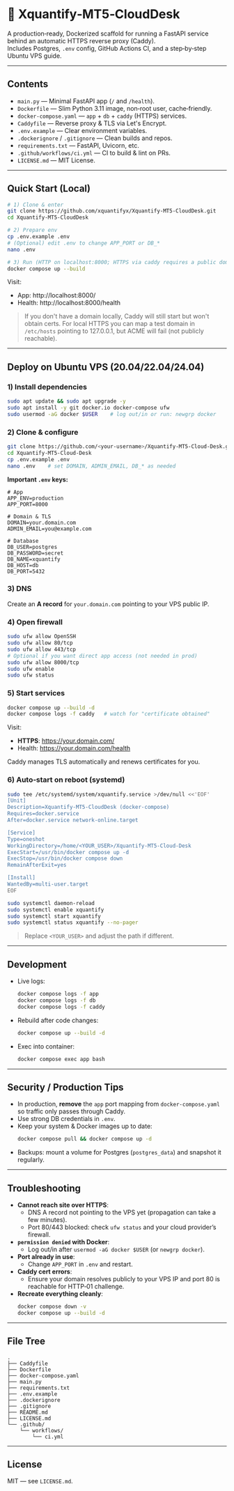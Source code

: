 
# 🚀 Xquantify‑MT5‑CloudDesk

A production‑ready, Dockerized scaffold for running a FastAPI service behind an automatic HTTPS reverse proxy (Caddy).  
Includes Postgres, `.env` config, GitHub Actions CI, and a step‑by‑step Ubuntu VPS guide.

---

## Contents

- `main.py` — Minimal FastAPI app (`/` and `/health`).
- `Dockerfile` — Slim Python 3.11 image, non‑root user, cache‑friendly.
- `docker-compose.yaml` — `app` + `db` + `caddy` (HTTPS) services.
- `Caddyfile` — Reverse proxy & TLS via Let's Encrypt.
- `.env.example` — Clear environment variables.
- `.dockerignore` / `.gitignore` — Clean builds and repos.
- `requirements.txt` — FastAPI, Uvicorn, etc.
- `.github/workflows/ci.yml` — CI to build & lint on PRs.
- `LICENSE.md` — MIT License.

---

## Quick Start (Local)

```bash
# 1) Clone & enter
git clone https://github.com/xquantifyx/Xquantify-MT5-CloudDesk.git
cd Xquantify-MT5-CloudDesk

# 2) Prepare env
cp .env.example .env
# (Optional) edit .env to change APP_PORT or DB_*
nano .env

# 3) Run (HTTP on localhost:8000; HTTPS via caddy requires a public domain)
docker compose up --build
```

Visit:
- App: http://localhost:8000/
- Health: http://localhost:8000/health

> If you don't have a domain locally, Caddy will still start but won't obtain certs. For local HTTPS you can map a test domain in `/etc/hosts` pointing to 127.0.0.1, but ACME will fail (not publicly reachable).

---

## Deploy on Ubuntu VPS (20.04/22.04/24.04)

### 1) Install dependencies
```bash
sudo apt update && sudo apt upgrade -y
sudo apt install -y git docker.io docker-compose ufw
sudo usermod -aG docker $USER    # log out/in or run: newgrp docker
```

### 2) Clone & configure
```bash
git clone https://github.com/<your-username>/Xquantify-MT5-Cloud-Desk.git
cd Xquantify-MT5-Cloud-Desk
cp .env.example .env
nano .env    # set DOMAIN, ADMIN_EMAIL, DB_* as needed
```

**Important `.env` keys:**
```env
# App
APP_ENV=production
APP_PORT=8000

# Domain & TLS
DOMAIN=your.domain.com
ADMIN_EMAIL=you@example.com

# Database
DB_USER=postgres
DB_PASSWORD=secret
DB_NAME=xquantify
DB_HOST=db
DB_PORT=5432
```

### 3) DNS
Create an **A record** for `your.domain.com` pointing to your VPS public IP.

### 4) Open firewall
```bash
sudo ufw allow OpenSSH
sudo ufw allow 80/tcp
sudo ufw allow 443/tcp
# Optional if you want direct app access (not needed in prod)
sudo ufw allow 8000/tcp
sudo ufw enable
sudo ufw status
```

### 5) Start services
```bash
docker compose up --build -d
docker compose logs -f caddy   # watch for "certificate obtained"
```

Visit:
- **HTTPS**: https://your.domain.com/
- Health: https://your.domain.com/health

Caddy manages TLS automatically and renews certificates for you.

### 6) Auto‑start on reboot (systemd)
```bash
sudo tee /etc/systemd/system/xquantify.service >/dev/null <<'EOF'
[Unit]
Description=Xquantify-MT5-CloudDesk (docker-compose)
Requires=docker.service
After=docker.service network-online.target

[Service]
Type=oneshot
WorkingDirectory=/home/<YOUR_USER>/Xquantify-MT5-Cloud-Desk
ExecStart=/usr/bin/docker compose up -d
ExecStop=/usr/bin/docker compose down
RemainAfterExit=yes

[Install]
WantedBy=multi-user.target
EOF

sudo systemctl daemon-reload
sudo systemctl enable xquantify
sudo systemctl start xquantify
sudo systemctl status xquantify --no-pager
```
> Replace `<YOUR_USER>` and adjust the path if different.

---

## Development

- Live logs:
  ```bash
  docker compose logs -f app
  docker compose logs -f db
  docker compose logs -f caddy
  ```
- Rebuild after code changes:
  ```bash
  docker compose up --build -d
  ```
- Exec into container:
  ```bash
  docker compose exec app bash
  ```

---

## Security / Production Tips

- In production, **remove** the `app` port mapping from `docker-compose.yaml` so traffic only passes through Caddy.
- Use strong DB credentials in `.env`.
- Keep your system & Docker images up to date:
  ```bash
  docker compose pull && docker compose up -d
  ```
- Backups: mount a volume for Postgres (`postgres_data`) and snapshot it regularly.

---

## Troubleshooting

- **Cannot reach site over HTTPS**: 
  - DNS A record not pointing to the VPS yet (propagation can take a few minutes).
  - Port 80/443 blocked: check `ufw status` and your cloud provider’s firewall.
- **`permission denied` with Docker**:
  - Log out/in after `usermod -aG docker $USER` (or `newgrp docker`).
- **Port already in use**:
  - Change `APP_PORT` in `.env` and restart.
- **Caddy cert errors**:
  - Ensure your domain resolves publicly to your VPS IP and port 80 is reachable for HTTP‑01 challenge.
- **Recreate everything cleanly**:
  ```bash
  docker compose down -v
  docker compose up --build -d
  ```

---

## File Tree

```
.
├── Caddyfile
├── Dockerfile
├── docker-compose.yaml
├── main.py
├── requirements.txt
├── .env.example
├── .dockerignore
├── .gitignore
├── README.md
├── LICENSE.md
└── .github/
    └── workflows/
        └── ci.yml
```

---

## License

MIT — see `LICENSE.md`.
